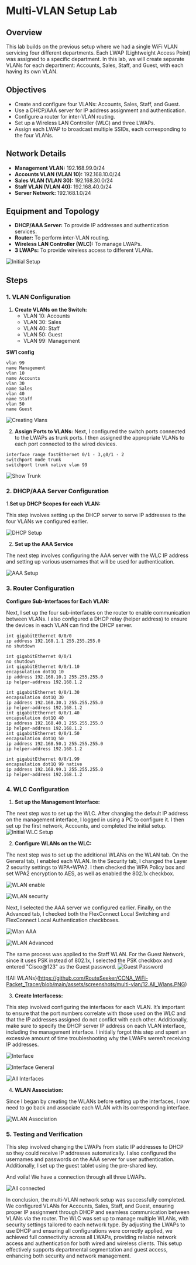 # Multi-VLAN Setup Lab

## Overview
This lab builds on the previous setup where we had a single WiFi VLAN servicing four different departments. Each LWAP (Lightweight Access Point) was assigned to a specific department. In this lab, we will create separate VLANs for each department: Accounts, Sales, Staff, and Guest, with each having its own VLAN.

## Objectives
- Create and configure four VLANs: Accounts, Sales, Staff, and Guest.
- Use a DHCP/AAA server for IP address assignment and authentication.
- Configure a router for inter-VLAN routing.
- Set up a Wireless LAN Controller (WLC) and three LWAPs.
- Assign each LWAP to broadcast multiple SSIDs, each corresponding to the four VLANs.

## Network Details
- **Management VLAN:** 192.168.99.0/24
- **Accounts VLAN (VLAN 10):** 192.168.10.0/24
- **Sales VLAN (VLAN 30):** 192.168.30.0/24
- **Staff VLAN (VLAN 40):** 192.168.40.0/24
- **Server Network:** 192.168.1.0/24

## Equipment and Topology
- **DHCP/AAA Server:** To provide IP addresses and authentication services.
- **Router:** To perform inter-VLAN routing.
- **Wireless LAN Controller (WLC):** To manage LWAPs.
- **3 LWAPs:** To provide wireless access to different VLANs.


![Initial Setup](https://github.com/RouteSeeker/CCNA_WiFi-Packet_Tracer/blob/main/assets/screenshots/multi-vlan/01.Initial.PNG)


## Steps

### 1. VLAN Configuration
1. **Create VLANs on the Switch:**
   - VLAN 10: Accounts
   - VLAN 30: Sales
   - VLAN 40: Staff
   - VLAN 50: Guest
   - VLAN 99: Management

**SW1 config**
```
vlan 99
name Management 
vlan 10
name Accounts
vlan 30
name Sales
vlan 40
name Staff
vlan 50
name Guest

``` 
![Creating Vlans](https://github.com/RouteSeeker/CCNA_WiFi-Packet_Tracer/blob/main/assets/screenshots/multi-vlan/02.Creating_Vlans.PNG)


2. **Assign Ports to VLANs:**
Next, I configured the switch ports connected to the LWAPs as trunk ports. I then assigned the appropriate VLANs to each port connected to the wired devices.
```
interface range fastEthernet 0/1 - 3,g0/1 - 2
switchport mode trunk
switchport trunk native vlan 99
```

![Show Trunk](https://github.com/RouteSeeker/CCNA_WiFi-Packet_Tracer/blob/main/assets/screenshots/multi-vlan/03.Show_Trunk.PNG)

### 2. DHCP/AAA Server Configuration

1.**Set up DHCP Scopes for each VLAN:**

This step involves setting up the DHCP server to serve IP addresses to the four VLANs we configured earlier.

![DHCP Setup](https://github.com/RouteSeeker/CCNA_WiFi-Packet_Tracer/blob/main/assets/screenshots/multi-vlan/05.DHCP_Pool_creation.PNG)

2. **Set up the AAA Service**
 
The next step involves configuring the AAA server with the WLC IP address and setting up various usernames that will be used for authentication.

![AAA Setup](https://github.com/RouteSeeker/CCNA_WiFi-Packet_Tracer/blob/main/assets/screenshots/multi-vlan/05.AAA_Setup.PNG)

### 3. Router Configuration

**Configure Sub-Interfaces for Each VLAN:**

Next, I set up the four sub-interfaces on the router to enable communication between VLANs. I also configured a DHCP relay (helper address) to ensure the devices in each VLAN can find the DHCP server.
```
int gigabitEthernet 0/0/0
ip address 192.168.1.1 255.255.255.0
no shutdown

int gigabitEthernet 0/0/1
no shutdown
int gigabitEthernet 0/0/1.10
encapsulation dot1Q 10
ip address 192.168.10.1 255.255.255.0
ip helper-address 192.168.1.2

int gigabitEthernet 0/0/1.30
encapsulation dot1Q 30
ip address 192.168.30.1 255.255.255.0
ip helper-address 192.168.1.2
int gigabitEthernet 0/0/1.40
encapsulation dot1Q 40
ip address 192.168.40.1 255.255.255.0
ip helper-address 192.168.1.2
int gigabitEthernet 0/0/1.50
encapsulation dot1Q 50
ip address 192.168.50.1 255.255.255.0
ip helper-address 192.168.1.2

int gigabitEthernet 0/0/1.99
encapsulation dot1Q 99 native
ip address 192.168.99.1 255.255.255.0
ip helper-address 192.168.1.2
```

### 4. WLC Configuration

1. **Set up the Management Interface:**
 
The next step was to set up the WLC. After changing the default IP address on the management interface, I logged in using a PC to configure it. I then set up the first network, Accounts, and completed the initial setup.
![Initial WLC Setup](https://github.com/RouteSeeker/CCNA_WiFi-Packet_Tracer/blob/main/assets/screenshots/multi-vlan/06.WLC_Initial_Config.PNG)
   

2. **Configure WLANs on the WLC:**
   
The next step was to set up the additional WLANs on the WLAN tab. On the General tab, I enabled each WLAN. In the Security tab, I changed the Layer 2 security settings to WPA+WPA2. I then checked the WPA Policy box and set WPA2 encryption to AES, as well as enabled the 802.1x checkbox.

![WLAN enable](https://github.com/RouteSeeker/CCNA_WiFi-Packet_Tracer/blob/main/assets/screenshots/multi-vlan/07.Staff_Wlan_Enable.PNG)

![WLAN security](https://github.com/RouteSeeker/CCNA_WiFi-Packet_Tracer/blob/main/assets/screenshots/multi-vlan/08.Staff_Wlan_Security.PNG)

Next, I selected the AAA server we configured earlier. Finally, on the Advanced tab, I checked both the FlexConnect Local Switching and FlexConnect Local Authentication checkboxes.

![Wlan AAA](https://github.com/RouteSeeker/CCNA_WiFi-Packet_Tracer/blob/main/assets/screenshots/multi-vlan/09.Staff_Wlan_AAA.PNG)

![WLAN Advanced](https://github.com/RouteSeeker/CCNA_WiFi-Packet_Tracer/blob/main/assets/screenshots/multi-vlan/10.Staff_Wlan_Advanced.PNG)

The same process was applied to the Staff WLAN. For the Guest Network, since it uses PSK instead of 802.1x, I selected the PSK checkbox and entered "Cisco@123" as the Guest password.
![Guest Password](https://github.com/RouteSeeker/CCNA_WiFi-Packet_Tracer/blob/main/assets/screenshots/multi-vlan/11.Guest_PSK.PNG)

![All WLANs}(https://github.com/RouteSeeker/CCNA_WiFi-Packet_Tracer/blob/main/assets/screenshots/multi-vlan/12.All_Wlans.PNG)


3. **Create Interfacess:**

This step involved configuring the interfaces for each VLAN. It’s important to ensure that the port numbers correlate with those used on the WLC and that the IP addresses assigned do not conflict with each other. Additionally, make sure to specify the DHCP server IP address on each VLAN interface, including the management interface. I initially forgot this step and spent an excessive amount of time troubleshooting why the LWAPs weren’t receiving IP addresses.   

![Interface](https://github.com/RouteSeeker/CCNA_WiFi-Packet_Tracer/blob/main/assets/screenshots/multi-vlan/13.Accounts_Interface_ID.PNG)

![Interface General](https://github.com/RouteSeeker/CCNA_WiFi-Packet_Tracer/blob/main/assets/screenshots/multi-vlan/14.Accounts_Interface_General_Info.PNG)

![All Interfaces](https://github.com/RouteSeeker/CCNA_WiFi-Packet_Tracer/blob/main/assets/screenshots/multi-vlan/15.All_Interfaces.PNG)


4. **WLAN Association:**

Since I began by creating the WLANs before setting up the interfaces, I now need to go back and associate each WLAN with its corresponding interface.

![WLAN Association](https://github.com/RouteSeeker/CCNA_WiFi-Packet_Tracer/blob/main/assets/screenshots/multi-vlan/16.Wlan_Association.PNG)


### 5. Testing and Verification

This step involved changing the LWAPs from static IP addresses to DHCP so they could receive IP addresses automatically. I also configured the usernames and passwords on the AAA server for user authentication. Additionally, I set up the guest tablet using the pre-shared key.

And voila! We have a connection through all three LWAPs.

![All connected](https://github.com/RouteSeeker/CCNA_WiFi-Packet_Tracer/blob/main/assets/screenshots/multi-vlan/22.Connected_PCs.PNG)

In conclusion, the multi-VLAN network setup was successfully completed. We configured VLANs for Accounts, Sales, Staff, and Guest, ensuring proper IP assignment through DHCP and seamless communication between VLANs via the router. The WLC was set up to manage multiple WLANs, with security settings tailored to each network type. By adjusting the LWAPs to use DHCP and ensuring all configurations were correctly applied, we achieved full connectivity across all LWAPs, providing reliable network access and authentication for both wired and wireless clients. This setup effectively supports departmental segmentation and guest access, enhancing both security and network management.
